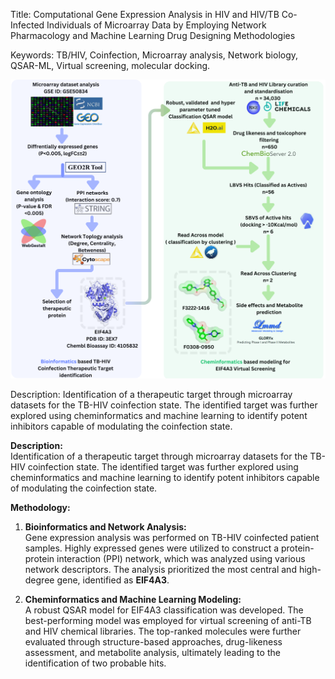 Title: Computational Gene Expression Analysis in HIV and HIV/TB Co-Infected Individuals of Microarray Data by Employing Network Pharmacology and Machine Learning Drug Designing Methodologies

Keywords: TB/HIV, Coinfection, Microarray analysis, Network biology, QSAR-ML, Virtual screening, molecular docking.

![Graphical Abstract](./Graphical%20abstract.png)

Description:
Identification of a therapeutic target through microarray datasets for the TB-HIV coinfection state. The identified target was further explored using cheminformatics and machine learning to identify potent inhibitors capable of modulating the coinfection state.

**Description:**  
Identification of a therapeutic target through microarray datasets for the TB-HIV coinfection state. The identified target was further explored using cheminformatics and machine learning to identify potent inhibitors capable of modulating the coinfection state.  

**Methodology:**  
1. **Bioinformatics and Network Analysis:**  
   Gene expression analysis was performed on TB-HIV coinfected patient samples. Highly expressed genes were utilized to construct a protein-protein interaction (PPI) network, which was analyzed using various network descriptors. The analysis prioritized the most central and high-degree gene, identified as **EIF4A3**.  

2. **Cheminformatics and Machine Learning Modeling:**  
   A robust QSAR model for EIF4A3 classification was developed. The best-performing model was employed for virtual screening of anti-TB and HIV chemical libraries. The top-ranked molecules were further evaluated through structure-based approaches, drug-likeness assessment, and metabolite analysis, ultimately leading to the identification of two probable hits.
